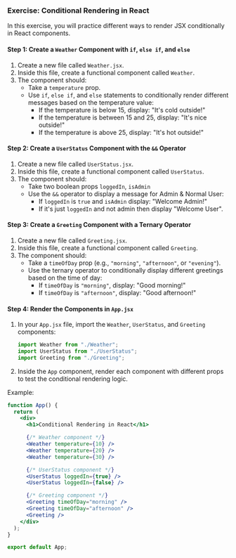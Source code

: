 ### Exercise: Conditional Rendering in React

In this exercise, you will practice different ways to render JSX conditionally in React components.

#### Step 1: Create a `Weather` Component with `if`, `else if`, and `else`

1. Create a new file called `Weather.jsx`.
2. Inside this file, create a functional component called `Weather`.
3. The component should:
   - Take a `temperature` prop.
   - Use `if`, `else if`, and `else` statements to conditionally render different messages based on the temperature value:
     - If the temperature is below 15, display: "It's cold outside!"
     - If the temperature is between 15 and 25, display: "It's nice outside!"
     - If the temperature is above 25, display: "It's hot outside!"

#### Step 2: Create a `UserStatus` Component with the `&&` Operator

1. Create a new file called `UserStatus.jsx`.
2. Inside this file, create a functional component called `UserStatus`.
3. The component should:
   - Take two boolean props `loggedIn`, `isAdmin`
   - Use the `&&` operator to display a message for Admin & Normal User:
     - If `loggedIn` is `true` and `isAdmin` display: "Welcome Admin!"
     - If it's just `loggedIn` and not admin then display "Welcome User".

#### Step 3: Create a `Greeting` Component with a Ternary Operator

1. Create a new file called `Greeting.jsx`.
2. Inside this file, create a functional component called `Greeting`.
3. The component should:
   - Take a `timeOfDay` prop (e.g., `"morning"`, `"afternoon"`, or `"evening"`).
   - Use the ternary operator to conditionally display different greetings based on the time of day:
     - If `timeOfDay` is `"morning"`, display: "Good morning!"
     - If `timeOfDay` is `"afternoon"`, display: "Good afternoon!"

#### Step 4: Render the Components in `App.jsx`

1. In your `App.jsx` file, import the `Weather`, `UserStatus`, and `Greeting` components:

   ```jsx
   import Weather from "./Weather";
   import UserStatus from "./UserStatus";
   import Greeting from "./Greeting";
   ```

2. Inside the `App` component, render each component with different props to test the conditional rendering logic.

Example:

```jsx
function App() {
  return (
    <div>
      <h1>Conditional Rendering in React</h1>

      {/* Weather component */}
      <Weather temperature={10} />
      <Weather temperature={20} />
      <Weather temperature={30} />

      {/* UserStatus component */}
      <UserStatus loggedIn={true} />
      <UserStatus loggedIn={false} />

      {/* Greeting component */}
      <Greeting timeOfDay="morning" />
      <Greeting timeOfDay="afternoon" />
      <Greeting />
    </div>
  );
}

export default App;
```
